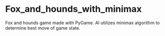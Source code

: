 # Fox_and_hounds_with_minimax
Fox and hounds game made with PyGame. AI utilizes minimax algorithm to determine best move of game state.
